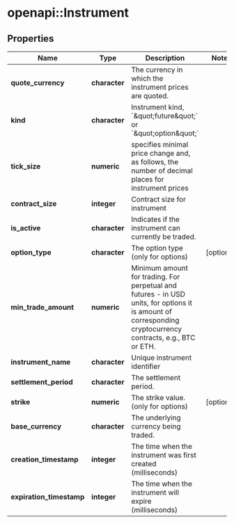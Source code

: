 # openapi::Instrument

## Properties
Name | Type | Description | Notes
------------ | ------------- | ------------- | -------------
**quote_currency** | **character** | The currency in which the instrument prices are quoted. | 
**kind** | **character** | Instrument kind, &#x60;\&quot;future\&quot;&#x60; or &#x60;\&quot;option\&quot;&#x60; | 
**tick_size** | **numeric** | specifies minimal price change and, as follows, the number of decimal places for instrument prices | 
**contract_size** | **integer** | Contract size for instrument | 
**is_active** | **character** | Indicates if the instrument can currently be traded. | 
**option_type** | **character** | The option type (only for options) | [optional] 
**min_trade_amount** | **numeric** | Minimum amount for trading. For perpetual and futures - in USD units, for options it is amount of corresponding cryptocurrency contracts, e.g., BTC or ETH. | 
**instrument_name** | **character** | Unique instrument identifier | 
**settlement_period** | **character** | The settlement period. | 
**strike** | **numeric** | The strike value. (only for options) | [optional] 
**base_currency** | **character** | The underlying currency being traded. | 
**creation_timestamp** | **integer** | The time when the instrument was first created (milliseconds) | 
**expiration_timestamp** | **integer** | The time when the instrument will expire (milliseconds) | 


